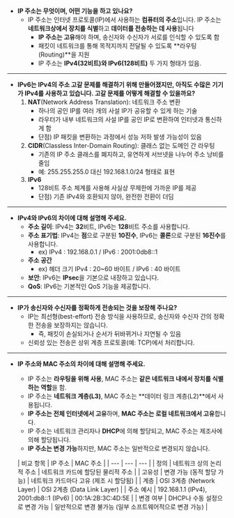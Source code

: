 - **IP 주소는 무엇이며, 어떤 기능을 하고 있나요?**
    - IP 주소는 인터넷 프로토콜(IP)에서 사용하는 **컴퓨터의 주소**입니다. IP 주소는 **네트워크상에서 장치를 식별**하고 **데이터를 전송하는 데 사용**됩니다
        - **IP 주소는 고유**해야 하며, 송신자와 수신자가 서로를 인식할 수 있도록 함
        - 패킷이 네트워크를 통해 목적지까지 전달될 수 있도록 **라우팅(Routing)**을 지원
        - IP 주소는 **IPv4(32비트)와 IPv6(128비트)** 두 가지 형태가 있음.
-----

- **IPv6는 IPv4의 주소 고갈 문제를 해결하기 위해 만들어졌지만, 아직도 수많은 기기가 IPv4를 사용하고 있습니다. 고갈 문제를 어떻게 해결할 수 있을까요?**
    1. **NAT**(Network Address Translation): 네트워크 주소 변환
        - 하나의 공인 IP를 여러 개의 사설 IP가 공유할 수 있게 하는 기술
        - 라우터가 내부 네트워크의 사설 IP를 공인 IP로 변환하여 인터넷과 통신하게 함
        - 단점) IP 패킷을 변환하는 과정에서 성능 저하 발생 가능성이 있음
    2. **CIDR**(Classless Inter-Domain Routing): 클래스 없는 도메인 간 라우팅
        - 기존의 IP 주소 클래스를 폐지하고, 유연하게 서브넷을 나누어 주소 낭비를 줄임
        - 예: 255.255.255.0 대신 192.168.1.0/24 형태로 표현
    3. **IPv6**
        - 128비트 주소 체계를 사용해 사실상 무제한에 가까운 IP를 제공
        - 단점) 기존 IPv4와 호환되지 않아, 완전한 전환이 더딤
-----

- **IPv4와 IPv6의 차이에 대해 설명해 주세요.**
    - **주소 길이**: IPv4는 **32**비트, IPv6는 **128**비트 주소를 사용합니다.
    - **주소 표기법**: IPv4는 **점**으로 구분된 **10진수**, IPv6는 **콜론**으로 구분된 **16진수**를 사용합니다.
        - ex) IPv4 : 192.168.0.1 / IPv6 : 2001:0db8::1
    - **주소 공간**
        - ex) 헤더 크기 IPv4 : 20~60 바이트 / IPv6 : 40 바이트
    - **보안**: IPv6는 **IPsec**을 기본으로 내장하고 있습니다.
    - **QoS**: IPv6는 기본적인 QoS 기능을 제공합니다.
-----

- **IP가 송신자와 수신자를 정확하게 전송되는 것을 보장해 주나요?**
    - IP는 최선형(best-effort) 전송 방식을 사용하므로, 송신자와 수신자 간의 정확한 전송을 보장하지는 않습니다.
        - 즉, 패킷이 손실되거나 순서가 뒤바뀌거나 지연될 수 있음
    - 신뢰성 있는 전송은 상위 계층 프로토콜(예: TCP)에서 처리합니다.
-----

- **IP 주소와 MAC 주소의 차이에 대해 설명해 주세요.**
    - IP 주소는 **라우팅을 위해 사용**, MAC 주소는 **같은 네트워크 내에서 장치를 식별하는 역할**을 함.
    - IP 주소는 **네트워크 계층(L3)**, MAC 주소는 **데이터 링크 계층(L2)**에서 사용됩니다.
    - **IP 주소는 전체 인터넷에서 고유**하며, **MAC 주소는 로컬 네트워크에서 고유**합니다.
    - IP 주소는 네트워크 관리자나 **DHCP**에 의해 할당되고, MAC 주소는 제조사에 의해 할당됩니다.
    - **IP 주소는 변경 가능**하지만, MAC 주소는 일반적으로 변경되지 않습니다.

  | 비교 항목 | IP 주소 | MAC 주소 |
      | --- | --- | --- |
  | 정의 | 네트워크 상의 논리적 주소 | 네트워크 카드에 할당된 물리적 주소 |
  | 고유성 | 변경 가능 (동적 할당 가능) | 네트워크 카드마다 고유 (제조 시 할당됨) |
  | 계층 | OSI 3계층 (Network Layer) | OSI 2계층 (Data Link Layer) |
  | 주소 예시 | 192.168.1.1 (IPv4), 2001:db8::1 (IPv6) | 00:1A:2B:3C:4D:5E |
  | 변경 여부 | DHCP나 수동 설정으로 변경 가능 | 일반적으로 변경 불가능 (일부 소프트웨어적으로 변경 가능) |